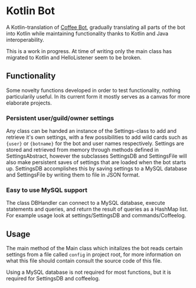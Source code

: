 # Kotlin Bot
A Kotlin-translation of [Coffee Bot](https://github.com/terminalnode/coffeebot), gradually translating all parts of the bot into Kotlin while maintaining functionality thanks to Kotlin and Java interoperability.

This is a work in progress. At time of writing only the main class has migrated to Kotlin and HelloListener seem to be broken.

## Functionality
Some novelty functions developed in order to test functionality, nothing particularily useful. In its current form it mostly serves as a canvas for more elaborate projects.

### Persistent user/guild/owner settings
Any class can be handed an instance of the Settings-class to add and retrieve it's own settings, with a few possibilities to add wild cards such as `{user}` or `{botname}` for the bot and user names respectively. Settings are stored and retrieved from memory through methods defined in SettingsAbstract, however the subclasses SettingsDB and SettingsFile will also make persistent saves of settings that are loaded when the bot starts up. SettingsDB accomplishes this by saving settings to a MySQL database and SettingsFile by writing them to file in JSON format.

### Easy to use MySQL support
The class DBHandler can connect to a MySQL database, execute statements and queries, and return the result of queries as a HashMap list. For example usage look at settings/SettingsDB and commands/Coffeelog.

## Usage
The main method of the Main class which initalizes the bot reads certain settings from a file called `config` in project root, for more information on what this file should contain consult the source code of this file.

Using a MySQL database is not required for most functions, but it is required for SettingsDB and coffeelog.
